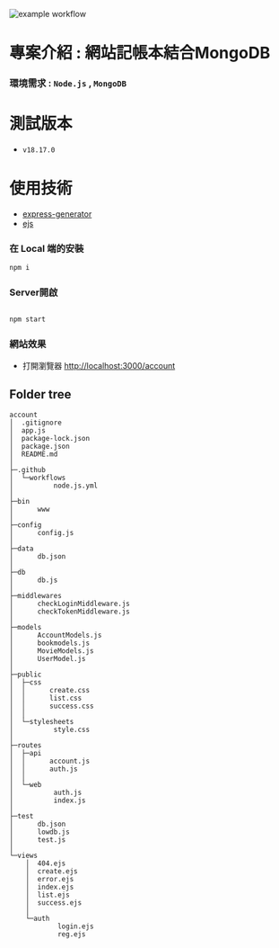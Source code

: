 ![example workflow](https://github.com/DennisLin0125/account/actions/workflows/node.js.yml/badge.svg)

# 專案介紹 : 網站記帳本結合MongoDB

### 環境需求 :  `Node.js` , `MongoDB`

# 測試版本

* `v18.17.0`

# 使用技術

* [express-generator](https://expressjs.com/en/starter/generator.html)
* [ejs](https://ejs.co/)

### 在 Local 端的安裝

```bash
npm i

```

### Server開啟

```bash

npm start

```

### 網站效果

* 打開瀏覽器 <http://localhost:3000/account>

## Folder tree

```text
account
│  .gitignore
│  app.js
│  package-lock.json
│  package.json
│  README.md
│
├─.github
│  └─workflows
│          node.js.yml
│
├─bin
│      www
│
├─config
│      config.js
│
├─data
│      db.json
│
├─db
│      db.js
│
├─middlewares
│      checkLoginMiddleware.js
│      checkTokenMiddleware.js
│      
├─models
│      AccountModels.js
│      bookmodels.js
│      MovieModels.js
│      UserModel.js
│
├─public
│  ├─css
│  │      create.css
│  │      list.css
│  │      success.css
│  │
│  └─stylesheets
│          style.css
│
├─routes
│  ├─api
│  │      account.js
│  │      auth.js
│  │
│  └─web
│          auth.js
│          index.js
│
├─test
│      db.json
│      lowdb.js
│      test.js
│
└─views
    │  404.ejs
    │  create.ejs
    │  error.ejs
    │  index.ejs
    │  list.ejs
    │  success.ejs
    │
    └─auth
            login.ejs
            reg.ejs

```
